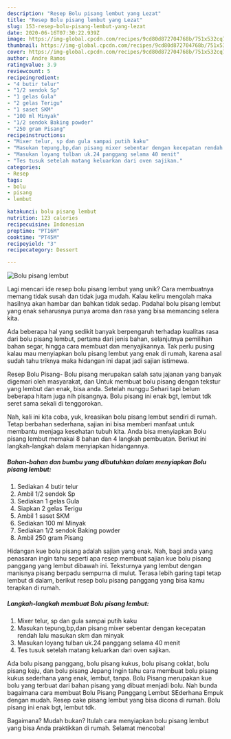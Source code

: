 ```yaml
---
description: "Resep Bolu pisang lembut yang Lezat"
title: "Resep Bolu pisang lembut yang Lezat"
slug: 153-resep-bolu-pisang-lembut-yang-lezat
date: 2020-06-16T07:30:22.939Z
image: https://img-global.cpcdn.com/recipes/9cd80d872704768b/751x532cq70/bolu-pisang-lembut-foto-resep-utama.jpg
thumbnail: https://img-global.cpcdn.com/recipes/9cd80d872704768b/751x532cq70/bolu-pisang-lembut-foto-resep-utama.jpg
cover: https://img-global.cpcdn.com/recipes/9cd80d872704768b/751x532cq70/bolu-pisang-lembut-foto-resep-utama.jpg
author: Andre Ramos
ratingvalue: 3.9
reviewcount: 5
recipeingredient:
- "4 butir telur"
- "1/2 sendok Sp"
- "1 gelas Gula"
- "2 gelas Terigu"
- "1 saset SKM"
- "100 ml Minyak"
- "1/2 sendok Baking powder"
- "250 gram Pisang"
recipeinstructions:
- "Mixer telur, sp dan gula sampai putih kaku"
- "Masukan tepung,bp,dan pisang mixer sebentar dengan kecepatan rendah lalu masukan skm dan minyak"
- "Masukan loyang tulban uk.24 panggang selama 40 menit"
- "Tes tusuk setelah matang keluarkan dari oven sajikan."
categories:
- Resep
tags:
- bolu
- pisang
- lembut

katakunci: bolu pisang lembut 
nutrition: 123 calories
recipecuisine: Indonesian
preptime: "PT16M"
cooktime: "PT45M"
recipeyield: "3"
recipecategory: Dessert

---
```



![Bolu pisang lembut](https://img-global.cpcdn.com/recipes/9cd80d872704768b/751x532cq70/bolu-pisang-lembut-foto-resep-utama.jpg)

Lagi mencari ide resep bolu pisang lembut yang unik? Cara membuatnya memang tidak susah dan tidak juga mudah. Kalau keliru mengolah maka hasilnya akan hambar dan bahkan tidak sedap. Padahal bolu pisang lembut yang enak seharusnya punya aroma dan rasa yang bisa memancing selera kita.

Ada beberapa hal yang sedikit banyak berpengaruh terhadap kualitas rasa dari bolu pisang lembut, pertama dari jenis bahan, selanjutnya pemilihan bahan segar, hingga cara membuat dan menyajikannya. Tak perlu pusing kalau mau menyiapkan bolu pisang lembut yang enak di rumah, karena asal sudah tahu triknya maka hidangan ini dapat jadi sajian istimewa.

Resep Bolu Pisang- Bolu pisang merupakan salah satu jajanan yang banyak digemari oleh masyarakat, dan Untuk membuat bolu pisang dengan tekstur yang lembut dan enak, bisa anda. Setelah nunggu Sehari tapi belum beberapa hitam juga nih pisangnya. Bolu pisang ini enak bgt, lembut tdk seret sama sekali di tenggorokan.


Nah, kali ini kita coba, yuk, kreasikan bolu pisang lembut sendiri di rumah. Tetap berbahan sederhana, sajian ini bisa memberi manfaat untuk membantu menjaga kesehatan tubuh kita. Anda bisa menyiapkan Bolu pisang lembut memakai 8 bahan dan 4 langkah pembuatan. Berikut ini langkah-langkah dalam menyiapkan hidangannya.

<!--inarticleads1-->

##### Bahan-bahan dan bumbu yang dibutuhkan dalam menyiapkan Bolu pisang lembut:

1. Sediakan 4 butir telur
1. Ambil 1/2 sendok Sp
1. Sediakan 1 gelas Gula
1. Siapkan 2 gelas Terigu
1. Ambil 1 saset SKM
1. Sediakan 100 ml Minyak
1. Sediakan 1/2 sendok Baking powder
1. Ambil 250 gram Pisang


Hidangan kue bolu pisang adalah sajian yang enak. Nah, bagi anda yang penasaran ingin tahu seperti apa resep membuat sajian kue bolu pisang panggang yang lembut dibawah ini. Teksturnya yang lembut dengan manisnya pisang berpadu sempurna di mulut. Terasa lebih garing tapi tetap lembut di dalam, berikut resep bolu pisang panggang yang bisa kamu terapkan di rumah. 

<!--inarticleads2-->

##### Langkah-langkah membuat Bolu pisang lembut:

1. Mixer telur, sp dan gula sampai putih kaku
1. Masukan tepung,bp,dan pisang mixer sebentar dengan kecepatan rendah lalu masukan skm dan minyak
1. Masukan loyang tulban uk.24 panggang selama 40 menit
1. Tes tusuk setelah matang keluarkan dari oven sajikan.


Ada bolu pisang panggang, bolu pisang kukus, bolu pisang coklat, bolu pisang keju, dan bolu pisang Jepang Ingin tahu cara membuat bolu pisang kukus sederhana yang enak, lembut, tanpa. Bolu Pisang merupakan kue bolu yang terbuat dari bahan pisang yang dibuat menjadi bolu. Nah bunda bagaimana cara membuat Bolu Pisang Panggang Lembut SEderhana Empuk dengan mudah. Resep cake pisang lembut yang bisa dicona di rumah. Bolu pisang ini enak bgt, lembut tdk. 

Bagaimana? Mudah bukan? Itulah cara menyiapkan bolu pisang lembut yang bisa Anda praktikkan di rumah. Selamat mencoba!
